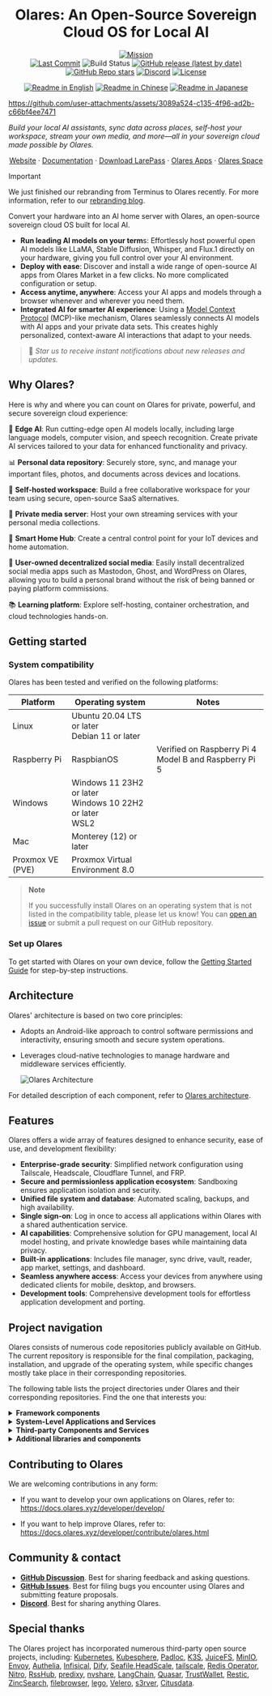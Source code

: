 <div align="center">

# Olares: An Open-Source Sovereign Cloud OS for Local AI<!-- omit in toc -->

[![Mission](https://img.shields.io/badge/Mission-Let%20people%20own%20their%20data%20again-purple)](#)<br/>
[![Last Commit](https://img.shields.io/github/last-commit/beclab/olares)](https://github.com/beclab/olares/commits/main)
![Build Status](https://github.com/beclab/olares/actions/workflows/release-daily.yaml/badge.svg)
[![GitHub release (latest by date)](https://img.shields.io/github/v/release/beclab/olares)](https://github.com/beclab/olares/releases)
[![GitHub Repo stars](https://img.shields.io/github/stars/beclab/olares?style=social)](https://github.com/beclab/olares/stargazers)
[![Discord](https://img.shields.io/badge/Discord-7289DA?logo=discord&logoColor=white)](https://discord.com/invite/BzfqrgQPDK)
[![License](https://img.shields.io/badge/License-Olares-darkblue)](https://github.com/beclab/olares/blob/main/LICENSE.md)

<p>
  <a href="./README.md"><img alt="Readme in English" src="https://img.shields.io/badge/English-FFFFFF"></a>
  <a href="./README_CN.md"><img alt="Readme in Chinese" src="https://img.shields.io/badge/简体中文-FFFFFF"></a>
  <a href="./README_JP.md"><img alt="Readme in Japanese" src="https://img.shields.io/badge/日本語-FFFFFF"></a>
</p>

</div>

https://github.com/user-attachments/assets/3089a524-c135-4f96-ad2b-c66bf4ee7471

*Build your local AI assistants, sync data across places, self-host your workspace, stream your own media, and more—all in your sovereign cloud made possible by Olares.*

<p align="center">
  <a href="https://olares.xyz">Website</a> ·
  <a href="https://docs.olares.xyz">Documentation</a> ·
  <a href="https://olares.xyz/larepass">Download LarePass</a> ·
  <a href="https://github.com/beclab/apps">Olares Apps</a> ·
  <a href="https://space.olares.xyz">Olares Space</a>
</p>

> [!IMPORTANT]  
> We just finished our rebranding from Terminus to Olares recently. For more information, refer to our [rebranding blog](https://blog.olares.xyz/terminus-is-now-olares/). 
  

Convert your hardware into an AI home server with Olares, an open-source sovereign cloud OS built for local AI. 

- **Run leading AI models on your term**s: Effortlessly host powerful open AI models like LLaMA, Stable Diffusion, Whisper, and Flux.1 directly on your hardware, giving you full control over your AI environment.
- **Deploy with ease**: Discover and install a wide range of open-source AI apps from Olares Market in a few clicks. No more complicated configuration or setup.
- **Access anytime, anywhere**: Access your AI apps and models through a browser whenever and wherever you need them.
- **Integrated AI for smarter AI experience**: Using a [Model Context Protocol](https://spec.modelcontextprotocol.io/specification/) (MCP)-like mechanism, Olares seamlessly connects AI models with AI apps and your private data sets. This creates highly personalized, context-aware AI interactions that adapt to your needs.


> 🌟 *Star us to receive instant notifications about new releases and updates.* 

## Why Olares?

Here is why and where you can count on Olares for private, powerful, and secure sovereign cloud experience:

🤖 **Edge AI**: Run cutting-edge open AI models locally, including large language models, computer vision, and speech recognition. Create private AI services tailored to your data for enhanced functionality and privacy. <br>

📊 **Personal data repository**: Securely store, sync, and manage your important files, photos, and documents across devices and locations.<br>

🚀 **Self-hosted workspace**: Build a free collaborative workspace for your team using secure, open-source SaaS alternatives.<br>

🎥 **Private media server**: Host your own streaming services with your personal media collections. <br>

🏡 **Smart Home Hub**: Create a central control point for your IoT devices and home automation. <br>

🤝 **User-owned decentralized social media**: Easily install decentralized social media apps such as Mastodon, Ghost, and WordPress on Olares, allowing you to build a personal brand without the risk of being banned or paying platform commissions.<br>

📚 **Learning platform**: Explore self-hosting, container orchestration, and cloud technologies hands-on.

## Getting started

### System compatibility
Olares has been tested and verified on the following platforms:

| Platform            | Operating system                     | Notes                                                 |
|---------------------|--------------------------------------|-------------------------------------------------------|
| Linux               | Ubuntu 20.04 LTS or later <br/> Debian 11 or later |                                          |
| Raspberry Pi        | RaspbianOS                           | Verified on Raspberry Pi 4 Model B and Raspberry Pi 5 |
| Windows             | Windows 11 23H2 or later <br/>Windows 10 22H2 or later<br/> WSL2 |                                     |
| Mac                 | Monterey (12) or later              |                                                        |
| Proxmox VE (PVE)    | Proxmox Virtual Environment 8.0      |                                                       |

> **Note**
> 
> If you successfully install Olares on an operating system that is not listed in the compatibility table, please let us know! You can [open an issue](https://github.com/beclab/Olares/issues/new) or submit a pull request on our GitHub repository.

### Set up Olares
To get started with Olares on your own device, follow the [Getting Started Guide](https://docs.olares.xyz/manual/get-started/) for step-by-step instructions.

## Architecture 

Olares' architecture is based on two core principles:
- Adopts an Android-like approach to control software permissions and interactivity, ensuring smooth and secure system operations.
- Leverages cloud-native technologies to manage hardware and middleware services efficiently.

  ![Olares Architecture](https://file.bttcdn.com/github/terminus/v2/olares-arch-3.png)

 For detailed description of each component, refer to [Olares architecture](https://docs.olares.xyz/manual/system-architecture.html).

## Features

Olares offers a wide array of features designed to enhance security, ease of use, and development flexibility:

- **Enterprise-grade security**: Simplified network configuration using Tailscale, Headscale, Cloudflare Tunnel, and FRP.
- **Secure and permissionless application ecosystem**: Sandboxing ensures application isolation and security.
- **Unified file system and database**: Automated scaling, backups, and high availability.
- **Single sign-on**: Log in once to access all applications within Olares with a shared authentication service.
- **AI capabilities**: Comprehensive solution for GPU management, local AI model hosting, and private knowledge bases while maintaining data privacy.
- **Built-in applications**: Includes file manager, sync drive, vault, reader, app market, settings, and dashboard.
- **Seamless anywhere access**: Access your devices from anywhere using dedicated clients for mobile, desktop, and browsers.
- **Development tools**: Comprehensive development tools for effortless application development and porting.

## Project navigation

Olares consists of numerous code repositories publicly available on GitHub. The current repository is responsible for the final compilation, packaging, installation, and upgrade of the operating system, while specific changes mostly take place in their corresponding repositories.

The following table lists the project directories under Olares and their corresponding repositories. Find the one that interests you:

<details>
<summary><b>Framework components</b></summary>
  
| Directory | Repository | Description |
| --- | --- | --- |
| [frameworks/app-service](https://github.com/beclab/olares/tree/main/frameworks/app-service) | <https://github.com/beclab/app-service> | A system framework component that provides lifecycle management and various security controls for all apps in the system. |
| [frameworks/backup-server](https://github.com/beclab/olares/tree/main/frameworks/backup-server) | <https://github.com/beclab/backup-server> | A system framework component that provides scheduled full or incremental cluster backup services. |
| [frameworks/bfl](https://github.com/beclab/olares/tree/main/frameworks/bfl) | <https://github.com/beclab/bfl> | Backend For Launcher (BFL), a system framework component serving as the user access point and aggregating and proxying interfaces of various backend services. |
| [frameworks/GPU](https://github.com/beclab/olares/tree/main/frameworks/GPU) | <https://github.com/grgalex/nvshare> | GPU sharing mechanism that allows multiple processes (or containers running on Kubernetes) to securely run on the same physical GPU concurrently, each having the whole GPU memory available. |
| [frameworks/l4-bfl-proxy](https://github.com/beclab/olares/tree/main/frameworks/l4-bfl-proxy) | <https://github.com/beclab/l4-bfl-proxy> | Layer 4 network proxy for BFL. By prereading SNI, it provides a dynamic route to pass through into the user's Ingress. |
| [frameworks/osnode-init](https://github.com/beclab/olares/tree/main/frameworks/osnode-init) | <https://github.com/beclab/osnode-init> | A system framework component that initializes node data when a new node joins the cluster. |
| [frameworks/system-server](https://github.com/beclab/olares/tree/main/frameworks/system-server) | <https://github.com/beclab/system-server> | As a part of system runtime frameworks, it provides a mechanism for security calls between apps. |
| [frameworks/tapr](https://github.com/beclab/olares/tree/main/frameworks/tapr) | <https://github.com/beclab/tapr> | Olares Application Runtime components. |
</details>

<details>
<summary><b>System-Level Applications and Services</b></summary>
  
| Directory | Repository | Description |
| --- | --- | --- |
| [apps/analytic](https://github.com/beclab/olares/tree/main/apps/analytic) | <https://github.com/beclab/analytic> | Developed based on [Umami](https://github.com/umami-software/umami), Analytic is a simple, fast, privacy-focused alternative to Google Analytics. |
| [apps/market](https://github.com/beclab/olares/tree/main/apps/market) | <https://github.com/beclab/market> | This repository deploys the front-end part of the application market in Olares. |
| [apps/market-server](https://github.com/beclab/olares/tree/main/apps/market-server) | <https://github.com/beclab/market> | This repository deploys the back-end part of the application market in Olares. |
| [apps/argo](https://github.com/beclab/olares/tree/main/apps/argo) | <https://github.com/argoproj/argo-workflows> | A workflow engine for orchestrating container execution of local recommendation algorithms. |
| [apps/desktop](https://github.com/beclab/olares/tree/main/apps/desktop) | <https://github.com/beclab/desktop> | The built-in desktop application of the system. |
| [apps/devbox](https://github.com/beclab/olares/tree/main/apps/devbox) | <https://github.com/beclab/devbox> | An IDE for developers to port and develop Olares applications. |
| [apps/vault](https://github.com/beclab/olares/tree/main/apps/vault) | <https://github.com/beclab/termipass> | A free alternative to 1Password and Bitwarden for teams and enterprises of any size Developed based on [Padloc](https://github.com/padloc/padloc). It serves as the client that helps you manage DID, Olares ID, and Olares devices. |
| [apps/files](https://github.com/beclab/olares/tree/main/apps/files) | <https://github.com/beclab/files> | A built-in file manager modified from [Filebrowser](https://github.com/filebrowser/filebrowser), providing management of files on Drive, Sync, and various Olares physical nodes. |
| [apps/notifications](https://github.com/beclab/olares/tree/main/apps/notifications) | <https://github.com/beclab/notifications> | The notifications system of Olares |
| [apps/profile](https://github.com/beclab/olares/tree/main/apps/profile) | <https://github.com/beclab/profile> | Linktree alternative in Olares|
| [apps/rsshub](https://github.com/beclab/olares/tree/main/apps/rsshub) | <https://github.com/beclab/rsshub> | A RSS subscription manager based on [RssHub](https://github.com/DIYgod/RSSHub). |
| [apps/settings](https://github.com/beclab/olares/tree/main/apps/settings) | <https://github.com/beclab/settings> | Built-in system settings. |
| [apps/system-apps](https://github.com/beclab/olares/tree/main/apps/system-apps) | <https://github.com/beclab/system-apps> | Built based on the _kubesphere/console_ project, system-service provides a self-hosted cloud platform that helps users understand and control the system's runtime status and resource usage through a visual Dashboard and feature-rich ControlHub. |
| [apps/wizard](https://github.com/beclab/olares/tree/main/apps/wizard) | <https://github.com/beclab/wizard> | A wizard application to walk users through the system activation process. |
</details>

<details>
<summary><b>Third-party Components and Services</b></summary>

| Directory | Repository | Description |
| --- | --- | --- |
| [third-party/authelia](https://github.com/beclab/olares/tree/main/third-party/authelia) | <https://github.com/beclab/authelia> | An open-source authentication and authorization server providing two-factor authentication and single sign-on (SSO) for your applications via a web portal. |
| [third-party/headscale](https://github.com/beclab/olares/tree/main/third-party/headscale) | <https://github.com/beclab/headscale> | An open source, self-hosted implementation of the Tailscale control server in Olares to manage Tailscale in LarePass across different devices. |
| [third-party/infisical](https://github.com/beclab/olares/tree/main/third-party/infisical) | <https://github.com/beclab/infisical> | An open-source secret management platform that syncs secrets across your teams/infrastructure and prevents secret leaks. |
| [third-party/juicefs](https://github.com/beclab/olares/tree/main/third-party/juicefs) | <https://github.com/beclab/juicefs-ext> | A distributed POSIX file system built on top of Redis and S3, allowing apps on different nodes to access the same data via POSIX interface. |
| [third-party/ks-console](https://github.com/beclab/olares/tree/main/third-party/ks-console) | <https://github.com/kubesphere/console> | Kubesphere console that allows for cluster management via a Web GUI. |
| [third-party/ks-installer](https://github.com/beclab/olares/tree/main/third-party/ks-installer) | <https://github.com/beclab/ks-installer-ext> | Kubesphere installer component that automatically creates Kubesphere clusters based on cluster resource definitions. |
| [third-party/kube-state-metrics](https://github.com/beclab/olares/tree/main/third-party/kube-state-metrics) | <https://github.com/beclab/kube-state-metrics> | kube-state-metrics (KSM) is a simple service that listens to the Kubernetes API server and generates metrics about the state of the objects. |
| [third-party/notification-manager](https://github.com/beclab/olares/tree/main/third-party/notification-manager) | <https://github.com/beclab/notification-manager-ext> | Kubesphere's notification management component for unified management of multiple notification channels and custom aggregation of notification content. |
| [third-party/predixy](https://github.com/beclab/olares/tree/main/third-party/predixy) | <https://github.com/beclab/predixy> | Redis cluster proxy service that automatically identifies available nodes and adds namespace isolation. |
| [third-party/redis-cluster-operator](https://github.com/beclab/olares/tree/main/third-party/redis-cluster-operator) | <https://github.com/beclab/redis-cluster-operator> | A cloud-native tool for creating and managing Redis clusters based on Kubernetes. |
| [third-party/seafile-server](https://github.com/beclab/olares/tree/main/third-party/seafile-server) | <https://github.com/beclab/seafile-server> | The backend service of Seafile (Sync Drive) for handling data storage. |
| [third-party/seahub](https://github.com/beclab/olares/tree/main/third-party/seahub) | <https://github.com/beclab/seahub> | The front-end and middleware service of Seafile (Sync Drive) for handling file sharing, data synchronization, etc. |
| [third-party/tailscale](https://github.com/beclab/olares/tree/main/third-party/tailscale) | <https://github.com/tailscale/tailscale> | Tailscale has been integrated in LarePass of all platforms. |
</details>

<details>
<summary><b>Additional libraries and components</b></summary>

| Directory | Repository | Description |
| --- | --- | --- |
| [build/installer](https://github.com/beclab/olares/tree/main/build/installer) |     | The template for generating the installer build. |
| [build/manifest](https://github.com/beclab/olares/tree/main/build/manifest) |     | Installation build image list template. |
| [libs/fs-lib](https://github.com/beclab/olares/tree/main/libs) | <https://github.com/beclab/fs-lib> | The SDK library for the iNotify-compatible interface implemented based on JuiceFS. |
| [scripts](https://github.com/beclab/olares/tree/main/scripts) |     | Assisting scripts for generating the installer build. |
</details>

## Contributing to Olares

We are welcoming contributions in any form:

- If you want to develop your own applications on Olares, refer to:<br>
https://docs.olares.xyz/developer/develop/


- If you want to help improve Olares, refer to:<br>
https://docs.olares.xyz/developer/contribute/olares.html

## Community & contact

* [**GitHub Discussion**](https://github.com/beclab/olares/discussions). Best for sharing feedback and asking questions.
* [**GitHub Issues**](https://github.com/beclab/olares/issues). Best for filing bugs you encounter using Olares and submitting feature proposals. 
* [**Discord**](https://discord.com/invite/BzfqrgQPDK). Best for sharing anything Olares.

## Special thanks

The Olares project has incorporated numerous third-party open source projects, including: [Kubernetes](https://kubernetes.io/), [Kubesphere](https://github.com/kubesphere/kubesphere), [Padloc](https://padloc.app/), [K3S](https://k3s.io/), [JuiceFS](https://github.com/juicedata/juicefs), [MinIO](https://github.com/minio/minio), [Envoy](https://github.com/envoyproxy/envoy), [Authelia](https://github.com/authelia/authelia), [Infisical](https://github.com/Infisical/infisical), [Dify](https://github.com/langgenius/dify), [Seafile](https://github.com/haiwen/seafile),[HeadScale](https://headscale.net/), [tailscale](https://tailscale.com/), [Redis Operator](https://github.com/spotahome/redis-operator), [Nitro](https://nitro.jan.ai/), [RssHub](http://rsshub.app/), [predixy](https://github.com/joyieldInc/predixy), [nvshare](https://github.com/grgalex/nvshare), [LangChain](https://www.langchain.com/), [Quasar](https://quasar.dev/), [TrustWallet](https://trustwallet.com/), [Restic](https://restic.net/), [ZincSearch](https://zincsearch-docs.zinc.dev/), [filebrowser](https://filebrowser.org/), [lego](https://go-acme.github.io/lego/), [Velero](https://velero.io/), [s3rver](https://github.com/jamhall/s3rver), [Citusdata](https://www.citusdata.com/).
